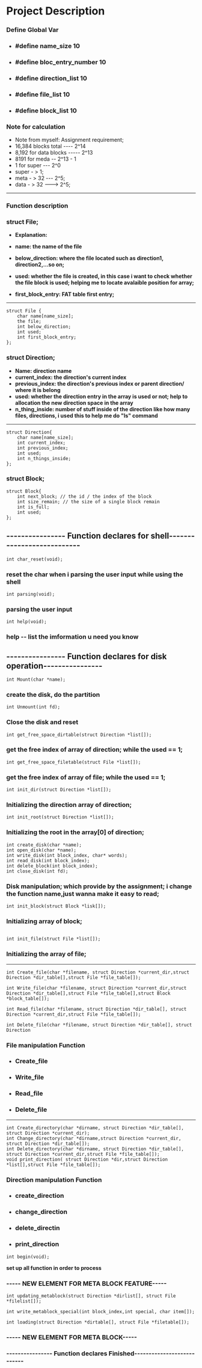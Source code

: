 # Project Description



### **Define Global Var**


* ### **#define name_size  10**   
* ### **#define bloc_entry_number  10**   
* ### **#define direction_list 10**  
* ### **#define file_list 10**     
* ### **#define block_list 10**  




### Note for calculation

*  Note from myself: Assignment requirement;
*  16,384 blocks total     ---- 2^14
*  8,192 for data blocks   ----- 2^13
*  8191 for meda -- 2^13 - 1
* 1 for super   --- 2^0
* super - > 1;
* meta -  > 32 --- 2^5;
* data - > 32 ---> 2^5;

* ****
### **Function description**

### **struct File;**
* **Explanation:**
* **name: the name of the file**


* **below_direction: where the file located such as direction1, direction2,...so on;**


* **used: whether the file is created, in this case i want to check whether the file block is used; helping me to locate avalaible position for array;**


* **first_block_entry: FAT table first entry;**
* ****

```
struct File {
    char name[name_size]; 
    the file;
    int below_direction;
    int used;
    int first_block_entry;
};
```

### **struct Direction;**
* **Name: direction name**
* **current_index: the direction's current index**
* **previous_index: the direction's previous index or parent direction/ where it is belong**
* **used: whether the direction entry in the array is used or not; help to allocation the new direction space in the array**
* **n_thing_inside: number of stuff inside of the direction like how many files, directions, i used this to help me do "ls" command**
* ****


```
struct Direction{
    char name[name_size];
    int current_index;
    int previous_index;
    int used;
    int n_things_inside;
};
```

### **struct Block;**
```
struct Block{
    int next_block; // the id / the index of the block
    int size_remain; // the size of a single block remain
    int is_full;
    int used;
};
```

## **---------------- Function declares for shell---------------------------**
```
int char_reset(void);
```
### reset the char when i parsing the user input while using the shell

 

```
int parsing(void);
```
### parsing the user input

```
int help(void);
```
### help -- list the imformation u need you know


## **---------------- Function declares for disk operation----------------**
```
int Mount(char *name);
```
### create the disk, do the partition
```
int Unmount(int fd);
```
### Close the disk and reset
```
int get_free_space_dirtable(struct Direction *list[]);
```
### get the free index of array of direction; while the used == 1;
```
int get_free_space_filetable(struct File *list[]);
```
### get the free index of array of file; while the used == 1;
```
int init_dir(struct Direction *list[]);
```
### Initializing the direction array of direction;
```
int init_root(struct Direction *list[]);
```
### Initializing the root in the array[0] of direction;
```
int create_disk(char *name);
int open_disk(char *name);
int write_disk(int block_index, char* words);
int read_disk(int block_index);
int delete_block(int block_index);
int close_disk(int fd);
```
### Disk manipulation; which provide by the assignment; i change the function name,just wanna make it easy to read;

```
int init_block(struct Block *lisk[]);
```
### Initializing array of block;
```

int init_file(struct File *list[]);
```
### Initializing the array of file;
* ****


```
int Create_file(char *filename, struct Direction *current_dir,struct Direction *dir_table[],struct File *file_table[]);

int Write_file(char *filename, struct Direction *current_dir,struct Direction *dir_table[],struct File *file_table[],struct Block *block_table[]);

int Read_file(char *filename, struct Direction *dir_table[], struct Direction *current_dir,struct File *file_table[]);

int Delete_file(char *filename, struct Direction *dir_table[], struct Direction 
```
### **File manipulation Function**
* ### Create_file
* ### Write_file
* ### Read_file
* ### Delete_file

* ****


```
int Create_directory(char *dirname, struct Direction *dir_table[], struct Direction *current_dir);
int Change_directory(char *dirname,struct Direction *current_dir, struct Direction *dir_table[]);
int Delete_directory(char *dirname, struct Direction *dir_table[], struct Direction *current_dir,struct File *file_table[]);
void print_direction( struct Direction *dir,struct Direction *list[],struct File *file_table[]);
```
### **Direction manipulation Function**
* ### create_direction
* ### change_direction
* ### delete_directin
* ### print_direction


```
int begin(void);
```
**set up all function in order to process**

### **----- NEW ELEMENT FOR META BLOCK FEATURE-----**
```
int updating_metablock(struct Direction *dirlist[], struct File *filelist[]);

int write_metablock_special(int block_index,int special, char item[]);

int loading(struct Direction *dirtable[], struct File *filetable[]);
```
### **----- NEW ELEMENT FOR META BLOCK-----**


###  **---------------- Function declares Finished---------------------------**